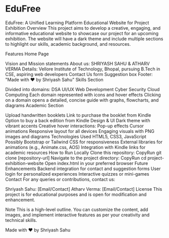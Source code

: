 # EduFree
EduFree: A Unified Learning Platform
Educational Website for Project Exhibition
Overview
This project aims to develop a creative, engaging, and informative educational website to showcase our project for an upcoming exhibition. The website will have a dark theme and include multiple sections to highlight our skills, academic background, and resources.

Features
Home Page

Vision and Mission statements
About us: SHRIYASH SAHU & ATHARV VERMA
Details: Vellore Institute of Technology, Bhopal, pursuing B.Tech in CSE, aspiring web developers
Contact Us form
Suggestion box
Footer: "Made with ❤️ by Shriyash Sahu"
Skills Section

Divided into domains:
DSA
UI/UX
Web Development
Cyber Security
Cloud Computing
Each domain represented with icons and hover effects
Clicking on a domain opens a detailed, concise guide with graphs, flowcharts, and diagrams
Academic Section

Upload handwritten booklets
Link to purchase the booklet from Kindle
Option to buy a back edition from Kindle
Design & UI
Dark theme with vibrant accents
Creative hover interactions:
Pop-up effects
Cursor animations
Responsive layout for all devices
Engaging visuals with PNG images and diagrams
Technologies Used
HTML5, CSS3, JavaScript
Possibly Bootstrap or Tailwind CSS for responsiveness
External libraries for animations (e.g., Animate.css, AOS)
Integration with Kindle links for academic resources
How to Run Locally
Clone this repository:
CopyRun
git clone [repository-url]
Navigate to the project directory:
CopyRun
cd project-exhibition-website
Open index.html in your preferred browser
Future Enhancements
Backend integration for contact and suggestion forms
User login for personalized experiences
Interactive quizzes or mini-games
Contact
For any queries or contributions, contact us:

Shriyash Sahu: [Email/Contact]
Atharv Verma: [Email/Contact]
License
This project is for educational purposes and is open for modification and enhancement.

Note
This is a high-level outline. You can customize the content, add images, and implement interactive features as per your creativity and technical skills.

Made with ❤️ by Shriyash Sahu
